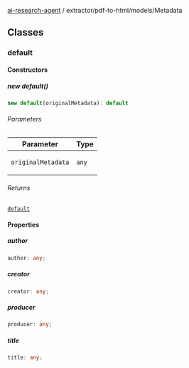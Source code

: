 [ai-research-agent](../../../modules.md) / extractor/pdf-to-html/models/Metadata

## Classes

### default

#### Constructors

##### new default()

```ts
new default(originalMetadata): default
```

###### Parameters

<table>
<thead>
<tr>
<th>Parameter</th>
<th>Type</th>
</tr>
</thead>
<tbody>
<tr>
<td>

`originalMetadata`

</td>
<td>

`any`

</td>
</tr>
</tbody>
</table>

###### Returns

[`default`](Metadata.md#default)

#### Properties

##### author

```ts
author: any;
```

##### creator

```ts
creator: any;
```

##### producer

```ts
producer: any;
```

##### title

```ts
title: any;
```
